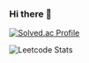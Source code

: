 ### Hi there 👋


[![Solved.ac Profile](http://mazassumnida.wtf/api/v2/generate_badge?boj=aaaa727)](https://solved.ac/aaaa727/)

![Leetcode Stats](https://leetcard.jacoblin.cool/kkminseok?theme=uvicorn&ext=activity)

<!--![Leetcode Stats](https://leetcard.jacoblin.cool/kkminseok?theme=wtf&ext=activity) 재밌는 테마 zz-->

<!--
**kkminseok/kkminseok** is a ✨ _special_ ✨ repository because its `README.md` (this file) appears on your GitHub profile.

Here are some ideas to get you started:

- 🔭 I’m currently working on ...
- 🌱 I’m currently learning ...
- 👯 I’m looking to collaborate on ...
- 🤔 I’m looking for help with ...
- 💬 Ask me about ...
- 📫 How to reach me: ...
- 😄 Pronouns: ...
- ⚡ Fun fact: ...
-->
